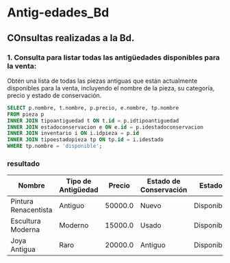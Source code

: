 # Antig-edades_Bd

## COnsultas realizadas a la Bd.

### 1. Consulta para listar todas las antigüedades disponibles para la venta:
Obtén una lista de todas las piezas antiguas que están actualmente disponibles para la
venta, incluyendo el nombre de la pieza, su categoría, precio y estado de conservación.

```sql
SELECT p.nombre, t.nombre, p.precio, e.nombre, tp.nombre 
FROM pieza p 
INNER JOIN tipoantiguedad t ON t.id = p.idtipoantiguedad
INNER JOIN estadoconservacion e ON e.id = p.idestadoconservacion
INNER JOIN inventario i ON i.idpieza = p.id 
INNER JOIN tipoestadopieza tp ON tp.id = i.idestado 
WHERE tp.nombre = 'disponible';

```
### resultado
| Nombre               | Tipo de Antigüedad | Precio  | Estado de Conservación | Estado  |
|----------------------|--------------------|---------|------------------------|---------|
| Pintura Renacentista | Antiguo            | 50000.0 | Nuevo                  | Disponible |
| Escultura Moderna    | Moderno            | 15000.0 | Usado                  | Disponible |
| Joya Antigua         | Raro               | 20000.0 | Antiguo                | Disponible |





